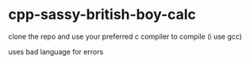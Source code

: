 # cpp-sassy-british-boy-calc

clone the repo and use your preferred c compiler to compile (i use gcc)

uses bad language for errors

